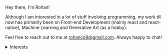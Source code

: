 Hey there, I'm Rohan!

Although I am interested in a lot of stuff involving programming, my work till now has primarily been on Front-end Development (mainly react and react-native), Machine Learning and Generative Art (as a hobby).

Feel free to reach out to me at rohancp9@gmail.com. Always happy to chat!

<details>
<summary>Interests</summary>
<ul>
<li> Art</li>
<li> Manga</li>
<li> Lofi music</li>
<li> All things dark mode</li>
</ul>
</details>
